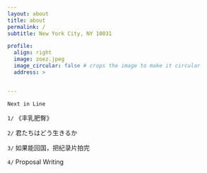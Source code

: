 ```yaml
---
layout: about
title: about
permalink: /
subtitle: New York City, NY 10031

profile:
  align: right
  image: zoez.jpeg
  image_circular: false # crops the image to make it circular
  address: >


---
```


`Next in Line`

`1/` 《丰乳肥臀》

`2/` 君たちはどう生きるか

`3/` 如果能回国，把纪录片拍完

`4/` Proposal Writing


